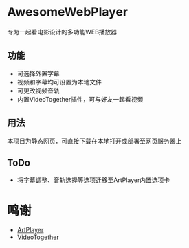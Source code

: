 # AwesomeWebPlayer
专为一起看电影设计的多功能WEB播放器
## 功能
- 可选择外置字幕
- 视频和字幕均可设置为本地文件
- 可更改视频音轨
- 内置VideoTogether插件，可与好友一起看视频
## 用法
本项目为静态网页，可直接下载在本地打开或部署至网页服务器上
## ToDo
- 将字幕调整、音轨选择等选项迁移至ArtPlayer内置选项卡

# 鸣谢
- [ArtPlayer](https://github.com/zhw2590582/ArtPlayer)
- [VideoTogether]([https://2gether.video/zh-cn/](https://github.com/VideoTogether/VideoTogether))
